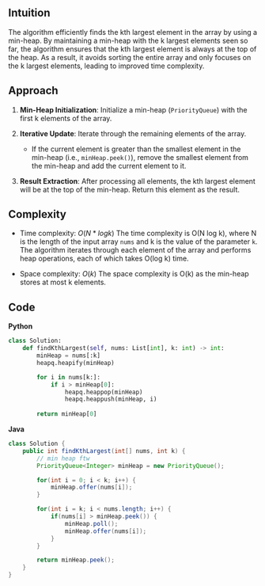 ## Intuition

The algorithm efficiently finds the kth largest element in the array by using a min-heap. By maintaining a min-heap with the k largest elements seen so far, the algorithm ensures that the kth largest element is always at the top of the heap. As a result, it avoids sorting the entire array and only focuses on the k largest elements, leading to improved time complexity.

## Approach

1. **Min-Heap Initialization**: Initialize a min-heap (`PriorityQueue`) with the first k elements of the array.

2. **Iterative Update**: Iterate through the remaining elements of the array.
    - If the current element is greater than the smallest element in the min-heap (i.e., `minHeap.peek()`), remove the smallest element from the min-heap and add the current element to it.

3. **Result Extraction**: After processing all elements, the kth largest element will be at the top of the min-heap. Return this element as the result.
## Complexity
- Time complexity: $O(N*logk)$
The time complexity is O(N log k), where N is the length of the input array `nums` and k is the value of the parameter `k`. The algorithm iterates through each element of the array and performs heap operations, each of which takes O(log k) time.

- Space complexity: $O(k)$
The space complexity is O(k) as the min-heap stores at most k elements.

## Code
**Python**
```python
class Solution:
    def findKthLargest(self, nums: List[int], k: int) -> int:
        minHeap = nums[:k]
        heapq.heapify(minHeap)

        for i in nums[k:]:
            if i > minHeap[0]:
                heapq.heappop(minHeap)
                heapq.heappush(minHeap, i)
        
        return minHeap[0]

```

**Java**
```java
class Solution {
    public int findKthLargest(int[] nums, int k) {
        // min heap ftw
        PriorityQueue<Integer> minHeap = new PriorityQueue();

        for(int i = 0; i < k; i++) {
            minHeap.offer(nums[i]);
        }

        for(int i = k; i < nums.length; i++) {
            if(nums[i] > minHeap.peek()) {
                minHeap.poll();
                minHeap.offer(nums[i]);
            }
        }

        return minHeap.peek();
    }
}
```